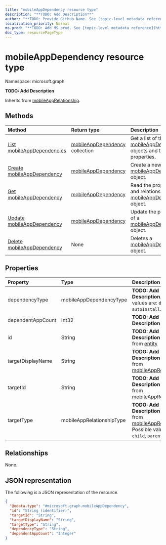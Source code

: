 ```yaml
---
title: "mobileAppDependency resource type"
description: "**TODO: Add Description**"
author: "**TODO: Provide Github Name. See [topic-level metadata reference](https://msgo.azurewebsites.net/add/document/guidelines/metadata.html#topic-level-metadata)**"
localization_priority: Normal
ms.prod: "**TODO: Add MS prod. See [topic-level metadata reference](https://msgo.azurewebsites.net/add/document/guidelines/metadata.html#topic-level-metadata)**"
doc_type: resourcePageType
---
```


# mobileAppDependency resource type

Namespace: microsoft.graph

**TODO: Add Description**


Inherits from [mobileAppRelationship](../resources/mobileapprelationship.md).

## Methods
|Method|Return type|Description|
|:---|:---|:---|
|[List mobileAppDependencies](../api/mobileappdependency-list.md)|[mobileAppDependency](../resources/mobileappdependency.md) collection|Get a list of the [mobileAppDependency](../resources/mobileappdependency.md) objects and their properties.|
|[Create mobileAppDependency](../api/mobileappdependency-create.md)|[mobileAppDependency](../resources/mobileappdependency.md)|Create a new [mobileAppDependency](../resources/mobileappdependency.md) object.|
|[Get mobileAppDependency](../api/mobileappdependency-get.md)|[mobileAppDependency](../resources/mobileappdependency.md)|Read the properties and relationships of a [mobileAppDependency](../resources/mobileappdependency.md) object.|
|[Update mobileAppDependency](../api/mobileappdependency-update.md)|[mobileAppDependency](../resources/mobileappdependency.md)|Update the properties of a [mobileAppDependency](../resources/mobileappdependency.md) object.|
|[Delete mobileAppDependency](../api/mobileappdependency-delete.md)|None|Deletes a [mobileAppDependency](../resources/mobileappdependency.md) object.|

## Properties
|Property|Type|Description|
|:---|:---|:---|
|dependencyType|mobileAppDependencyType|**TODO: Add Description**. Possible values are: `detect`, `autoInstall`.|
|dependentAppCount|Int32|**TODO: Add Description**|
|id|String|**TODO: Add Description** Inherited from [entity](../resources/entity.md)|
|targetDisplayName|String|**TODO: Add Description** Inherited from [mobileAppRelationship](../resources/intune-mobileapprelationship.md)|
|targetId|String|**TODO: Add Description** Inherited from [mobileAppRelationship](../resources/intune-mobileapprelationship.md)|
|targetType|mobileAppRelationshipType|**TODO: Add Description** Inherited from [mobileAppRelationship](../resources/intune-mobileapprelationship.md). Possible values are: `child`, `parent`.|

## Relationships
None.

## JSON representation
The following is a JSON representation of the resource.
<!-- {
  "blockType": "resource",
  "keyProperty": "id",
  "@odata.type": "microsoft.graph.mobileAppDependency",
  "baseType": "microsoft.graph.mobileAppRelationship",
  "openType": false
}
-->
``` json
{
  "@odata.type": "#microsoft.graph.mobileAppDependency",
  "id": "String (identifier)",
  "targetId": "String",
  "targetDisplayName": "String",
  "targetType": "String",
  "dependencyType": "String",
  "dependentAppCount": "Integer"
}
```

